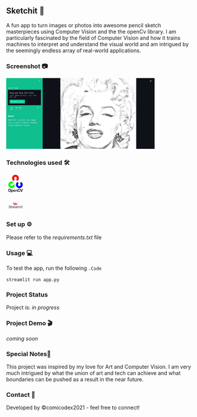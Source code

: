 ## Sketchit 🎨
A fun app to turn images or photos into awesome pencil sketch masterpieces using Computer Vision and the the openCv library. I am particularly fascinated by the field of Computer Vision and how it trains machines to interpret and understand the visual world and am intrigued by the seemingly endless array of real-world applications.

### Screenshot 📷
[<img src="static\img\sketchitScreen.JPG" width=400/>](static\img\sketchitScreen.JPG)

### Technologies used 🛠
[<img src="static\img\opencvlogo.png" width=50/>](static\img\opencvlogo.png)

[<img src="static\img\streamlit.jpg" width=50/>](static\img\streamlit.jpg)

### Set up ⚙
Please refer to the _requirements.txt_ file

### Usage 💻
To test the app, run the following  `.Code`
```
streamlit run app.py
```

### Project Status ###
Project is: _in progress_

### Project Demo 🎬
*coming soon*

### Special Notes📜
This project was inspired by my love for Art and Computer Vision. I am very much intrigued by what the union of art and tech can achieve and what boundaries can be pushed as a result in the near future.

### Contact 📧
Developed by &copy;comicodex2021 - feel free to connect!